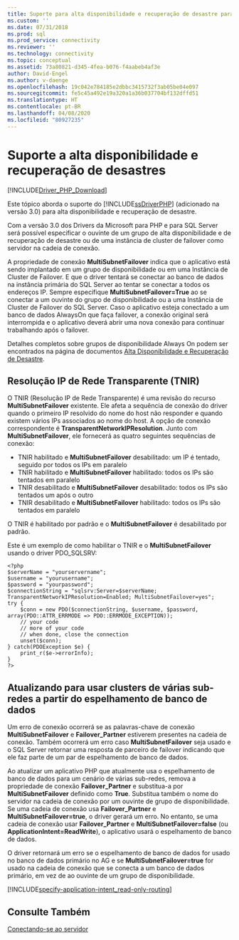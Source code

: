 ```yaml
---
title: Suporte para alta disponibilidade e recuperação de desastre para os Drivers da Microsoft para PHP e para SQL Server | Microsoft Docs
ms.custom: ''
ms.date: 07/31/2018
ms.prod: sql
ms.prod_service: connectivity
ms.reviewer: ''
ms.technology: connectivity
ms.topic: conceptual
ms.assetid: 73a80821-d345-4fea-b076-f4aabeb4af3e
author: David-Engel
ms.author: v-daenge
ms.openlocfilehash: 19c042e784185e2dbbc3415732f3ab05be04e097
ms.sourcegitcommit: fe5c45a492e19a320a1a36b037704bf132dffd51
ms.translationtype: HT
ms.contentlocale: pt-BR
ms.lasthandoff: 04/08/2020
ms.locfileid: "80927235"
---
```

# <a name="support-for-high-availability-disaster-recovery"></a>Suporte a alta disponibilidade e recuperação de desastres
[!INCLUDE[Driver_PHP_Download](../../includes/driver_php_download.md)]

Este tópico aborda o suporte do [!INCLUDE[ssDriverPHP](../../includes/ssdriverphp_md.md)] (adicionado na versão 3.0) para alta disponibilidade e recuperação de desastre.

Com a versão 3.0 dos Drivers da Microsoft para PHP e para SQL Server será possível especificar o ouvinte de um grupo de alta disponibilidade e de recuperação de desastre ou de uma instância de cluster de failover como servidor na cadeia de conexão.

A propriedade de conexão **MultiSubnetFailover** indica que o aplicativo está sendo implantado em um grupo de disponibilidade ou em uma Instância de Cluster de Failover. E que o driver tentará se conectar ao banco de dados na instância primária do SQL Server ao tentar se conectar a todos os endereços IP. Sempre especifique **MultiSubnetFailover=True** ao se conectar a um ouvinte do grupo de disponibilidade ou a uma Instância de Cluster de Failover do SQL Server. Caso o aplicativo esteja conectado a um banco de dados AlwaysOn que faça failover, a conexão original será interrompida e o aplicativo deverá abrir uma nova conexão para continuar trabalhando após o failover.

Detalhes completos sobre grupos de disponibilidade Always On podem ser encontrados na página de documentos [Alta Disponibilidade e Recuperação de Desastre](https://docs.microsoft.com/sql/relational-databases/native-client/features/sql-server-native-client-support-for-high-availability-disaster-recovery).

## <a name="transparent-network-ip-resolution-tnir"></a>Resolução IP de Rede Transparente (TNIR)

O TNIR (Resolução IP de Rede Transparente) é uma revisão do recurso **MultiSubnetFailover** existente. Ele afeta a sequência de conexão do driver quando o primeiro IP resolvido do nome do host não responder e quando existem vários IPs associados ao nome do host. A opção de conexão correspondente é **TransparentNetworkIPResolution**. Junto com **MultiSubnetFailover**, ele fornecerá as quatro seguintes sequências de conexão: 

- TNIR habilitado e **MultiSubnetFailover** desabilitado: um IP é tentado, seguido por todos os IPs em paralelo
- TNIR habilitado e **MultiSubnetFailover** habilitado: todos os IPs são tentados em paralelo
- TNIR desabilitado e **MultiSubnetFailover** desabilitado: todos os IPs são tentados um após o outro
- TNIR desabilitado e **MultiSubnetFailover** habilitado: todos os IPs são tentados em paralelo

O TNIR é habilitado por padrão e o **MultiSubnetFailover** é desabilitado por padrão.

Este é um exemplo de como habilitar o TNIR e o **MultiSubnetFailover** usando o driver PDO_SQLSRV:

```
<?php
$serverName = "yourservername";
$username = "yourusername";
$password = "yourpassword";
$connectionString = "sqlsrv:Server=$serverName; TransparentNetworkIPResolution=Enabled; MultiSubnetFailover=yes";
try {
    $conn = new PDO($connectionString, $username, $password, array(PDO::ATTR_ERRMODE => PDO::ERRMODE_EXCEPTION));
    // your code 
    // more of your code
    // when done, close the connection
    unset($conn);
} catch(PDOException $e) {
    print_r($e->errorInfo);
}
?>
```

## <a name="upgrading-to-use-multi-subnet-clusters-from-database-mirroring"></a>Atualizando para usar clusters de várias sub-redes a partir do espelhamento de banco de dados  
Um erro de conexão ocorrerá se as palavras-chave de conexão **MultiSubnetFailover** e **Failover_Partner** estiverem presentes na cadeia de conexão. Também ocorrerá um erro caso **MultiSubnetFailover** seja usado e o SQL Server retornar uma resposta de parceiro de failover indicando que ele faz parte de um par de espelhamento de banco de dados.  
  
Ao atualizar um aplicativo PHP que atualmente usa o espelhamento de banco de dados para um cenário de várias sub-redes, remova a propriedade de conexão **Failover_Partner** e substitua-a por **MultiSubnetFailover** definido como **True**. Substitua também o nome do servidor na cadeia de conexão por um ouvinte de grupo de disponibilidade. Se uma cadeia de conexão usa **Failover_Partner** e **MultiSubnetFailover=true**, o driver gerará um erro. No entanto, se uma cadeia de conexão usar **Failover_Partner** e **MultiSubnetFailover=false** (ou **ApplicationIntent=ReadWrite**), o aplicativo usará o espelhamento de banco de dados.  
  
O driver retornará um erro se o espelhamento de banco de dados for usado no banco de dados primário no AG e se **MultiSubnetFailover=true** for usado na cadeia de conexão que se conecta a um banco de dados primário, em vez de ao ouvinte de um grupo de disponibilidade.  

[!INCLUDE[specify-application-intent_read-only-routing](~/includes/paragraph-content/specify-application-intent-read-only-routing.md)]


## <a name="see-also"></a>Consulte Também  
[Conectando-se ao servidor](../../connect/php/connecting-to-the-server.md)  
  
